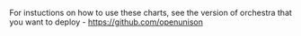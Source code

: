 For instuctions on how to use these charts, see the version of orchestra that you want to deploy - https://github.com/openunison